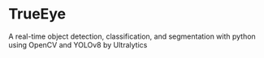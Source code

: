 # TrueEye
A real-time object detection, classification, and segmentation with python using OpenCV and YOLOv8 by Ultralytics
